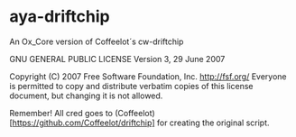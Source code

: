 # aya-driftchip
An Ox_Core version of Coffeelot´s cw-driftchip

GNU GENERAL PUBLIC LICENSE
Version 3, 29 June 2007

Copyright (C) 2007 Free Software Foundation, Inc. <http://fsf.org/>
Everyone is permitted to copy and distribute verbatim copies
of this license document, but changing it is not allowed.
 
Remember! All cred goes to (Coffeelot)[https://github.com/Coffeelot/driftchip] for creating the original script.
